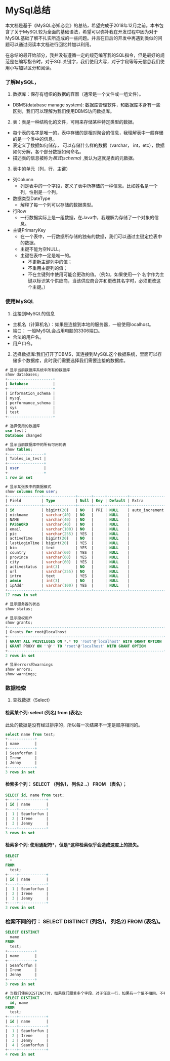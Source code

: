 # MySql总结
本文档是基于《MySQL必知必会》的总结，希望完成于2018年12月之前。本书包含了关于MySQL较为全面的基础语法，希望可以弥补我在开发过程中因为对于MySQL基础了解不扎实所造成的一些问题。并且在日后的开发中再遇到类似的问题可以通过阅读本文档进行回忆并加以利用。

在总结的最开始部分，我并没有遵循一定的规范编写我的SQL指令，但是最好的规范是在编写指令时，对于SQL关键字，我们使用大写，对于字段等等元信息我们使用小写加以区分和阅读。

### 了解MySQL，
1. 数据库：保存有组织的数据的容器（通常是一个文件或一组文件）。
  * DBMS(database manage system): 数据库管理软件，和数据库本身有一些区别，我们可以理解为我们使用DBMS访问数据库。
2. 表：表是一种结构化的文件，可用来存储某种特定类型的数据。
  * 每个表的名字是唯一的，表中存储的是相对聚合的信息，我理解表中一般存储的是一个类中的信息。
  * 表定义了数据如何储存， 可以存储什么样的数据（varchar， int，etc），数据如何分解，各个部分数据如何命名。
  * 描述表的信息被称为*模式(schema)* ,我认为这就是表的元数据。
3. 表中的单元（列，行，主键）
  * 列Column
    * 列是表中的一个字段，定义了表中所存储的一种信息。比如姓名是一个列，性别是一个列。
  * 数据类型DateType
    * 解释了每一个列可以存储的数据类型。
  * 行Row
    * 一行数据实际上是一组数据，在Java中，我理解为存储了一个对象的信息。
  * 主键PrimaryKey
    * 在一个表中，一行数据所存储的独有的数据，我们可以通过主键定位表中的数据。
    * 主键不能为空NULL。
    * 主键在表中一定是唯一的。
      * 不更新主键列中的值；
      * 不重用主键列的值；
      * 不在主键列中使用可能会更改的值。（例如，如果使用一个
名字作为主键以标识某个供应商，当该供应商合并和更改其名字时，必须更改这个主键。）

### 使用MySQL
1. 连接到MySQL的信息
* 主机名（计算机名）：如果是连接到本地的服务器，一般使用localhost。
* 端口： 一般MySQL会占用电脑的3306端口。
* 合法的用户名。
* 用户口令。

2. 选择数据库:我们打开了DBMS，其连接到MySQL这个数据系统，里面可以存储多个数据库，此时我们需要选择我们需要连接的数据库。

```SQL
# 显示当前数据库系统中所有的数据库
show databases;
+--------------------+
| Database           |
+--------------------+
| information_schema |
| mysql              |
| performance_schema |
| sys                |
| test               |
+--------------------+

# 选择使用的数据库
use test；
Database changed

# 显示当前数据库中的所有可用的表
show tables;
+----------------+
| Tables_in_test |
+----------------+
| user           |
+----------------+
1 row in set

# 显示某张表中的数据模式
show columns from user;
+---------------+--------------+------+-----+---------+----------------+
| Field         | Type         | Null | Key | Default | Extra          |
+---------------+--------------+------+-----+---------+----------------+
| id            | bigint(20)   | NO   | PRI | NULL    | auto_increment |
| nickname      | varchar(40)  | NO   |     | NULL    |                |
| NAME          | varchar(40)  | NO   |     | NULL    |                |
| PASSWORD      | varchar(40)  | NO   |     | NULL    |                |
| email         | varchar(100) | NO   |     | NULL    |                |
| pic           | varchar(255) | YES  |     | NULL    |                |
| activeTime    | bigint(20)   | NO   |     | NULL    |                |
| lastLoginTime | bigint(20)   | YES  |     | NULL    |                |
| bio           | text         | YES  |     | NULL    |                |
| country       | varchar(60)  | YES  |     | NULL    |                |
| province      | varchar(60)  | YES  |     | NULL    |                |
| city          | varchar(60)  | YES  |     | NULL    |                |
| activestatus  | int(3)       | NO   |     | NULL    |                |
| url           | varchar(255) | NO   |     | NULL    |                |
| intro         | text         | YES  |     | NULL    |                |
| admin         | int(3)       | NO   |     | NULL    |                |
| ipAddr        | varchar(100) | YES  |     | NULL    |                |
+---------------+--------------+------+-----+---------+----------------+
17 rows in set

# 显示服务器的状态
show status;

# 显示授权用户
show grants;
+---------------------------------------------------------------------+
| Grants for root@localhost                                           |
+---------------------------------------------------------------------+
| GRANT ALL PRIVILEGES ON *.* TO 'root'@'localhost' WITH GRANT OPTION |
| GRANT PROXY ON ''@'' TO 'root'@'localhost' WITH GRANT OPTION        |
+---------------------------------------------------------------------+
2 rows in set

# 显示errors和warnings
show errors;
show warnings;
```

### 数据检索
1. 查找数据（Select）

#### 检索某个列: select (列名) from (表名);
  此处的数据是没有经过排序的，所以每一次结果不一定是顺序相同的。
```SQL
select name from test;
+------------+
| name       |
+------------+
| Seanforfun |
| Irene      |
| Jenny      |
+------------+
3 rows in set
```

#### 检索多个列： SELECT （列名1， 列名2 ..） FROM （表名）；
```SQL
SELECT id, name from test;
+----+------------+
| id | name       |
+----+------------+
|  1 | Seanforfun |
|  2 | Irene      |
|  3 | Jenny      |
+----+------------+
3 rows in set
```

#### 检索多个列: 使用通配符*，但是*这种检索似乎会造成速度上的损失。
```SQL
SELECT
  *
FROM
  test;
+----+------------+
| id | name       |
+----+------------+
|  1 | Seanforfun |
|  2 | Irene      |
|  3 | Jenny      |
+----+------------+
3 rows in set
```

### 检索不同的行： SELECT DISTINCT (列名1， 列名2) FROM (表名)。
```SQL
SELECT DISTINCT
  name
FROM
  test;
+------------+
| name       |
+------------+
| Seanforfun |
| Irene      |
| Jenny      |
+------------+
3 rows in set

# 当我们使用DISTINCT时，如果我们跟着多个字段，对于任意一行，如果有一个值不相同，不被视为DISTINCT。
SELECT DISTINCT
  id, name
FROM
  test;
+----+------------+
| id | name       |
+----+------------+
|  1 | Seanforfun |
|  2 | Irene      |
|  3 | Jenny      |
|  4 | Seanforfun |
+----+------------+
4 rows in set
```
